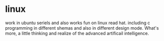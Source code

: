 linux
=====

work in ubuntu seriels and also works fun on linux read hat. including c programming in different shemas and also in different design mode. What's more, a little thinking and realize of the advanced artificail intelligence.
